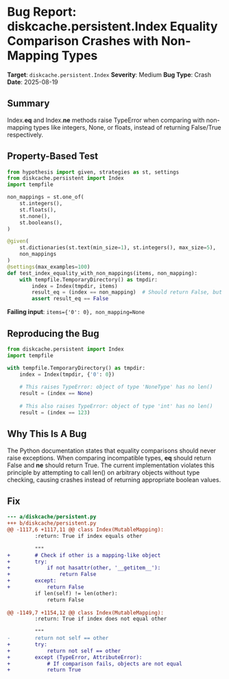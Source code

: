 # Bug Report: diskcache.persistent.Index Equality Comparison Crashes with Non-Mapping Types

**Target**: `diskcache.persistent.Index`
**Severity**: Medium
**Bug Type**: Crash
**Date**: 2025-08-19

## Summary

Index.__eq__ and Index.__ne__ methods raise TypeError when comparing with non-mapping types like integers, None, or floats, instead of returning False/True respectively.

## Property-Based Test

```python
from hypothesis import given, strategies as st, settings
from diskcache.persistent import Index
import tempfile

non_mappings = st.one_of(
    st.integers(),
    st.floats(),
    st.none(),
    st.booleans(),
)

@given(
    st.dictionaries(st.text(min_size=1), st.integers(), max_size=5),
    non_mappings
)
@settings(max_examples=100)
def test_index_equality_with_non_mappings(items, non_mapping):
    with tempfile.TemporaryDirectory() as tmpdir:
        index = Index(tmpdir, items)
        result_eq = (index == non_mapping)  # Should return False, but raises TypeError
        assert result_eq == False
```

**Failing input**: `items={'0': 0}, non_mapping=None`

## Reproducing the Bug

```python
from diskcache.persistent import Index
import tempfile

with tempfile.TemporaryDirectory() as tmpdir:
    index = Index(tmpdir, {'0': 0})
    
    # This raises TypeError: object of type 'NoneType' has no len()
    result = (index == None)
    
    # This also raises TypeError: object of type 'int' has no len()
    result = (index == 123)
```

## Why This Is A Bug

The Python documentation states that equality comparisons should never raise exceptions. When comparing incompatible types, __eq__ should return False and __ne__ should return True. The current implementation violates this principle by attempting to call len() on arbitrary objects without type checking, causing crashes instead of returning appropriate boolean values.

## Fix

```diff
--- a/diskcache/persistent.py
+++ b/diskcache/persistent.py
@@ -1117,6 +1117,11 @@ class Index(MutableMapping):
         :return: True if index equals other
 
         """
+        # Check if other is a mapping-like object
+        try:
+            if not hasattr(other, '__getitem__'):
+                return False
+        except:
+            return False
         if len(self) != len(other):
             return False
 
@@ -1149,7 +1154,12 @@ class Index(MutableMapping):
         :return: True if index does not equal other
 
         """
-        return not self == other
+        try:
+            return not self == other
+        except (TypeError, AttributeError):
+            # If comparison fails, objects are not equal
+            return True
```